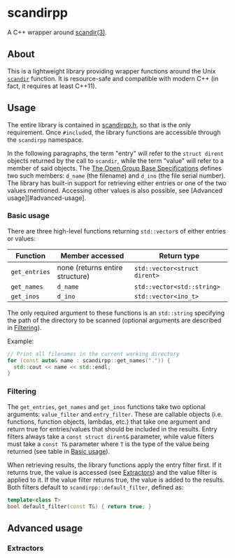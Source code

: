 # scandirpp
A C++ wrapper around [scandir(3)][scandir].

## About
This is a lightweight library providing wrapper functions around the Unix [`scandir`][scandir] function. It is resource-safe and compatible with modern C++ (in fact, it requires at least C++11).

## Usage
The entire library is contained in [scandirpp.h](scandirpp.h), so that is the only requirement. Once `#include`d, the library functions are accessible through the `scandirpp` namespace.

In the following paragraphs, the term "entry" will refer to the `struct dirent` objects returned by the call to `scandir`, while the term "value" will refer to a member of said objects. The [The Open Group Base Specifications][dirent] defines two such members: `d_name` (the filename) and `d_ino` (the file serial number). The library has built-in support for retrieving either entries or one of the two values mentioned. Accessing other values is also possible, see [Advanced usage][#advanced-usage].

### Basic usage
There are three high-level functions returning `std::vector`s of either entries or values:

Function | Member accessed | Return type
---------|-----------------|------------
`get_entries` | none (returns entire structure)   | `std::vector<struct dirent>`
`get_names`   | `d_name` | `std::vector<std::string>`
`get_inos`    | `d_ino`  | `std::vector<ino_t>`

The only required argument to these functions is an `std::string` specifying the path of the directory to be scanned (optional arguments are described in [Filtering](#filtering)).

Example:
```c++
// Print all filenames in the current working directory
for (const auto& name : scandirpp::get_names(".")) {
  std::cout << name << std::endl;
}
```

### Filtering
The `get_entries`, `get_names` and `get_inos` functions take two optional arguments: `value_filter` and `entry_filter`. These are callable objects (i.e. functions, function objects, lambdas, etc.) that take one argument and return true for entries/values that should be included in the results. Entry filters always take a `const struct dirent&` parameter, while value filters must take a `const T&` parameter where `T` is the type of the value being returned (see table in [Basic usage](#basic-usage)).

When retrieving results, the library functions apply the entry filter first. If it returns true, the value is accessed (see [Extractors](#extractors)) and the value filter is applied to it. If the value filter returns true, the value is added to the results. Both filters default to `scandirpp::default_filter`, defined as:

```c++
template<class T>
bool default_filter(const T&) { return true; }
```

## Advanced usage

### Extractors

[scandir]: http://man7.org/linux/man-pages/man3/scandir.3.html
[dirent]: http://pubs.opengroup.org/onlinepubs/009695399/basedefs/dirent.h.html
